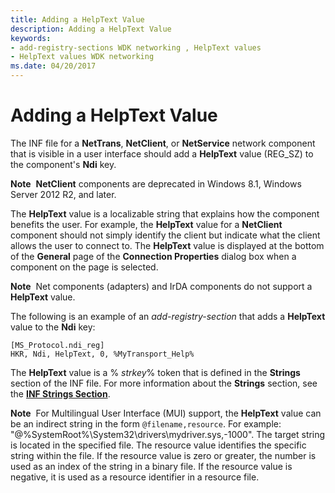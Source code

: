 ```yaml
---
title: Adding a HelpText Value
description: Adding a HelpText Value
keywords:
- add-registry-sections WDK networking , HelpText values
- HelpText values WDK networking
ms.date: 04/20/2017
---
```


# Adding a HelpText Value





The INF file for a **NetTrans**, **NetClient**, or **NetService** network component that is visible in a user interface should add a **HelpText** value (REG\_SZ) to the component's **Ndi** key.

**Note**  **NetClient** components are deprecated in Windows 8.1, Windows Server 2012 R2, and later.

 

The **HelpText** value is a localizable string that explains how the component benefits the user. For example, the **HelpText** value for a **NetClient** component should not simply identify the client but indicate what the client allows the user to connect to. The **HelpText** value is displayed at the bottom of the **General** page of the **Connection Properties** dialog box when a component on the page is selected.

**Note**  Net components (adapters) and IrDA components do not support a **HelpText** value.

 

The following is an example of an *add-registry-section* that adds a **HelpText** value to the **Ndi** key:

```INF
[MS_Protocol.ndi_reg]
HKR, Ndi, HelpText, 0, %MyTransport_Help%
```

The **HelpText** value is a % *strkey*% token that is defined in the **Strings** section of the INF file. For more information about the **Strings** section, see the [**INF Strings Section**](../install/inf-strings-section.md).

**Note**  For Multilingual User Interface (MUI) support, the **HelpText** value can be an indirect string in the form `@filename,resource`. For example: "@%SystemRoot%\\System32\\drivers\\mydriver.sys,-1000". The target string is located in the specified file. The resource value identifies the specific string within the file. If the resource value is zero or greater, the number is used as an index of the string in a binary file. If the resource value is negative, it is used as a resource identifier in a resource file.

 

 

